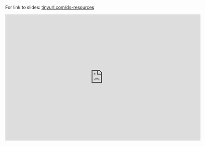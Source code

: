 
For link to slides:  [tinyurl.com/ds-resources](https://tinyurl.com/ds-resources)

<iframe src="https://docs.google.com/presentation/d/e/2PACX-1vSbOXqRrdeOyXKy5kf9n9LPLNYkPAr_bzHHF92nK_wC6VYdGummcL7CCtfFLPdJVbW-5OT9FVVN2HP2/embed?start=false&loop=false&delayms=3000" frameborder="0" width="620" height="400" allowfullscreen="true" mozallowfullscreen="true" webkitallowfullscreen="true"></iframe>

